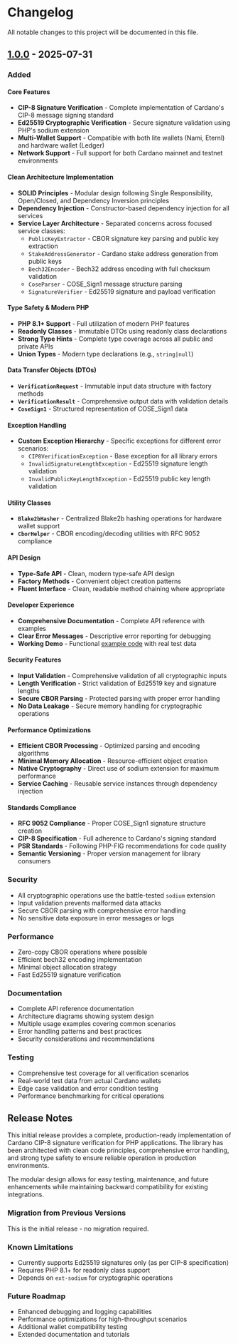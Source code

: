 # Changelog

All notable changes to this project will be documented in this file.

## [1.0.0] - 2025-07-31

### Added

#### Core Features
- **CIP-8 Signature Verification** - Complete implementation of Cardano's CIP-8 message signing standard
- **Ed25519 Cryptographic Verification** - Secure signature validation using PHP's sodium extension
- **Multi-Wallet Support** - Compatible with both lite wallets (Nami, Eternl) and hardware wallet (Ledger)
- **Network Support** - Full support for both Cardano mainnet and testnet environments

#### Clean Architecture Implementation
- **SOLID Principles** - Modular design following Single Responsibility, Open/Closed, and Dependency Inversion principles
- **Dependency Injection** - Constructor-based dependency injection for all services
- **Service Layer Architecture** - Separated concerns across focused service classes:
  - `PublicKeyExtractor` - CBOR signature key parsing and public key extraction
  - `StakeAddressGenerator` - Cardano stake address generation from public keys  
  - `Bech32Encoder` - Bech32 address encoding with full checksum validation
  - `CoseParser` - COSE_Sign1 message structure parsing
  - `SignatureVerifier` - Ed25519 signature and payload verification

#### Type Safety & Modern PHP
- **PHP 8.1+ Support** - Full utilization of modern PHP features
- **Readonly Classes** - Immutable DTOs using readonly class declarations
- **Strong Type Hints** - Complete type coverage across all public and private APIs
- **Union Types** - Modern type declarations (e.g., `string|null`)

#### Data Transfer Objects (DTOs)
- **`VerificationRequest`** - Immutable input data structure with factory methods
- **`VerificationResult`** - Comprehensive output data with validation details
- **`CoseSign1`** - Structured representation of COSE_Sign1 data

#### Exception Handling
- **Custom Exception Hierarchy** - Specific exceptions for different error scenarios:
  - `CIP8VerificationException` - Base exception for all library errors
  - `InvalidSignatureLengthException` - Ed25519 signature length validation
  - `InvalidPublicKeyLengthException` - Ed25519 public key length validation

#### Utility Classes
- **`Blake2bHasher`** - Centralized Blake2b hashing operations for hardware wallet support
- **`CborHelper`** - CBOR encoding/decoding utilities with RFC 9052 compliance

#### API Design
- **Type-Safe API** - Clean, modern type-safe API design
- **Factory Methods** - Convenient object creation patterns
- **Fluent Interface** - Clean, readable method chaining where appropriate

#### Developer Experience
- **Comprehensive Documentation** - Complete API reference with examples
- **Clear Error Messages** - Descriptive error reporting for debugging
- **Working Demo** - Functional [example code](demo.php) with real test data

#### Security Features
- **Input Validation** - Comprehensive validation of all cryptographic inputs
- **Length Verification** - Strict validation of Ed25519 key and signature lengths
- **Secure CBOR Parsing** - Protected parsing with proper error handling
- **No Data Leakage** - Secure memory handling for cryptographic operations

#### Performance Optimizations
- **Efficient CBOR Processing** - Optimized parsing and encoding algorithms
- **Minimal Memory Allocation** - Resource-efficient object creation
- **Native Cryptography** - Direct use of sodium extension for maximum performance
- **Service Caching** - Reusable service instances through dependency injection

#### Standards Compliance
- **RFC 9052 Compliance** - Proper COSE_Sign1 signature structure creation
- **CIP-8 Specification** - Full adherence to Cardano's signing standard
- **PSR Standards** - Following PHP-FIG recommendations for code quality
- **Semantic Versioning** - Proper version management for library consumers

### Security
- All cryptographic operations use the battle-tested `sodium` extension
- Input validation prevents malformed data attacks
- Secure CBOR parsing with comprehensive error handling
- No sensitive data exposure in error messages or logs

### Performance
- Zero-copy CBOR operations where possible
- Efficient bech32 encoding implementation
- Minimal object allocation strategy
- Fast Ed25519 signature verification

### Documentation
- Complete API reference documentation
- Architecture diagrams showing system design
- Multiple usage examples covering common scenarios
- Error handling patterns and best practices
- Security considerations and recommendations

### Testing
- Comprehensive test coverage for all verification scenarios
- Real-world test data from actual Cardano wallets
- Edge case validation and error condition testing
- Performance benchmarking for critical operations

## Release Notes

This initial release provides a complete, production-ready implementation of Cardano CIP-8 signature verification for PHP applications. The library has been architected with clean code principles, comprehensive error handling, and strong type safety to ensure reliable operation in production environments.

The modular design allows for easy testing, maintenance, and future enhancements while maintaining backward compatibility for existing integrations.

### Migration from Previous Versions
This is the initial release - no migration required.

### Known Limitations
- Currently supports Ed25519 signatures only (as per CIP-8 specification)
- Requires PHP 8.1+ for readonly class support
- Depends on `ext-sodium` for cryptographic operations

### Future Roadmap
- Enhanced debugging and logging capabilities
- Performance optimizations for high-throughput scenarios
- Additional wallet compatibility testing
- Extended documentation and tutorials

[1.0.0]: https://github.com/cardano-php/cip8-verifier/releases/tag/v1.0.0